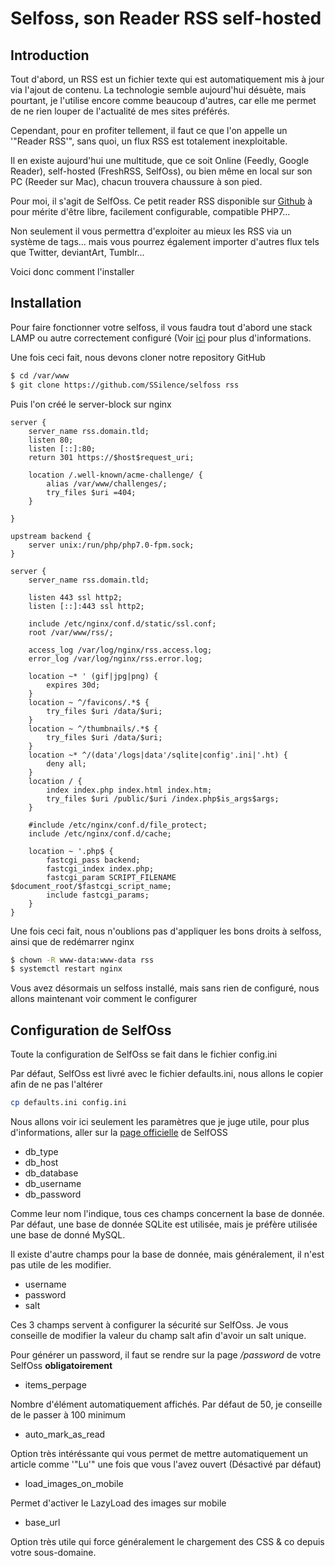 # Selfoss, son Reader RSS self-hosted

## Introduction

Tout d'abord, un RSS est un fichier texte qui est automatiquement mis à
jour via l'ajout de contenu. La technologie semble aujourd'hui
désuète, mais pourtant, je l'utilise encore comme beaucoup d'autres,
car elle me permet de ne rien louper de l'actualité de mes sites
préférés.

Cependant, pour en profiter tellement, il faut ce que l'on appelle un
'"Reader RSS'", sans quoi, un flux RSS est totalement inexploitable.

Il en existe aujourd'hui une multitude, que ce soit Online (Feedly,
Google Reader), self-hosted (FreshRSS, SelfOss), ou bien même en local
sur son PC (Reeder sur Mac), chacun trouvera chaussure à son pied.

Pour moi, il s'agit de SelfOss. Ce petit reader RSS disponible sur
[Github](https://github.com/SSilence/selfoss/) à pour mérite d'être
libre, facilement configurable, compatible PHP7...

Non seulement il vous permettra d'exploiter au mieux les RSS via un
système de tags... mais vous pourrez également importer d'autres flux
tels que Twitter, deviantArt, Tumblr...

Voici donc comment l'installer

## Installation

Pour faire fonctionner votre selfoss, il vous faudra tout d'abord une
stack LAMP ou autre correctement configuré (Voir
[ici](http://wiki.domain.tld/doku.php?id=nginxphpsql) pour plus
d'informations.

Une fois ceci fait, nous devons cloner notre repository GitHub

```bash
$ cd /var/www
$ git clone https://github.com/SSilence/selfoss rss
```

Puis l'on créé le server-block sur nginx

```nginx
server {
    server_name rss.domain.tld;
    listen 80;
    listen [::]:80;
    return 301 https://$host$request_uri;

    location /.well-known/acme-challenge/ {
        alias /var/www/challenges/;
        try_files $uri =404;
    }

}

upstream backend {
    server unix:/run/php/php7.0-fpm.sock;
}

server {
    server_name rss.domain.tld;

    listen 443 ssl http2;
    listen [::]:443 ssl http2;

    include /etc/nginx/conf.d/static/ssl.conf;
    root /var/www/rss/;

    access_log /var/log/nginx/rss.access.log;
    error_log /var/log/nginx/rss.error.log;

    location ~* ' (gif|jpg|png) {
        expires 30d;
    }
    location ~ ^/favicons/.*$ {
        try_files $uri /data/$uri;
    }
    location ~ ^/thumbnails/.*$ {
        try_files $uri /data/$uri;
    }
    location ~* ^/(data'/logs|data'/sqlite|config'.ini|'.ht) {
        deny all;
    }
    location / {
        index index.php index.html index.htm;
        try_files $uri /public/$uri /index.php$is_args$args;
    }

    #include /etc/nginx/conf.d/file_protect;
    include /etc/nginx/conf.d/cache;

    location ~ '.php$ {
        fastcgi_pass backend;
        fastcgi_index index.php;
        fastcgi_param SCRIPT_FILENAME $document_root/$fastcgi_script_name;
        include fastcgi_params;
    }
}
```

Une fois ceci fait, nous n'oublions pas d'appliquer les bons droits à
selfoss, ainsi que de redémarrer nginx

```bash
$ chown -R www-data:www-data rss
$ systemctl restart nginx
```

Vous avez désormais un selfoss installé, mais sans rien de configuré,
nous allons maintenant voir comment le configurer

## Configuration de SelfOss

Toute la configuration de SelfOss se fait dans le fichier config.ini

Par défaut, SelfOss est livré avec le fichier defaults.ini, nous allons
le copier afin de ne pas l'altérer

```bash
cp defaults.ini config.ini
```

Nous allons voir ici seulement les paramètres que je juge utile, pour
plus d'informations, aller sur la [page
officielle](https://selfoss.aditu.de/) de SelfOSS

  * db_type
  * db_host
  * db_database
  * db_username
  * db_password

Comme leur nom l'indique, tous ces champs concernent la base de donnée.
Par défaut, une base de donnée SQLite est utilisée, mais je préfère
utilisée une base de donné MySQL.

Il existe d'autre champs pour la base de donnée, mais généralement, il
n'est pas utile de les modifier.

  * username
  * password
  * salt

Ces 3 champs servent à configurer la sécurité sur SelfOss. Je vous
conseille de modifier la valeur du champ salt afin d'avoir un salt
unique.

Pour générer un password, il faut se rendre sur la page */password* de
votre SelfOss **obligatoirement**

  * items_perpage

Nombre d'élément automatiquement affichés. Par défaut de 50, je
conseille de le passer à 100 minimum

  * auto_mark_as_read

Option très intéréssante qui vous permet de mettre automatiquement un
article comme '"Lu'" une fois que vous l'avez ouvert (Désactivé par
défaut)

  * load_images_on_mobile

Permet d'activer le LazyLoad des images sur mobile

  * base_url

Option très utile qui force généralement le chargement des CSS & co
depuis votre sous-domaine.
